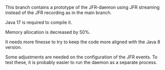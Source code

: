 This branch contains a prototype of the JFR-daemon using JFR streaming instead of the JFR recording as in the main branch.

Java 17 is required to compile it.

Memory allocation is decreased by 50%.

It needs more finesse to try to keep the code more aligned with the Java 8 version.

Some adjustments are needed on the configuration of the JFR events. To test these, it is probably easier to run the daemon as a separate process.
